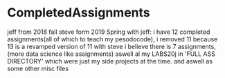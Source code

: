 # CompletedAssignments
jeff from 2018 fall
steve form 2019 Spring
with jeff:
  i have 12 completed assignments(all of which to teach my pesodocode), i removed 11 because 13 is a revamped version of 11
with steve
  i believe there is 7 assignments,(more data science like assignments) 
  aswell al my LABS20j in 'FULL ASS DIRECTORY' which were just my side projects at the time.
  and aswell as some other misc files 
